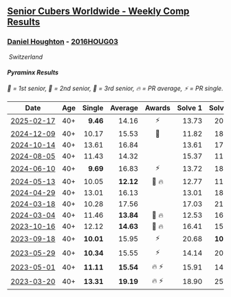 <style>table {white-space: nowrap;}</style>
<link rel="stylesheet" type="text/css" href="/scw-comp/css/flags.css" />

## [Senior Cubers Worldwide - Weekly Comp Results](/scw-comp/results/)
### [Daniel Houghton](README.md) - [2016HOUG03](https://www.worldcubeassociation.org/persons/2016HOUG03?event=pyram)

<i class="flag flag-CH" />&nbsp;Switzerland

#### Pyraminx Results

<span style="white-space: nowrap;">🥇 = 1st senior</span>, <span style="white-space: nowrap;">🥈 = 2nd senior</span>, <span style="white-space: nowrap;">🥉 = 3rd senior</span>, <span style="white-space: nowrap;">🔥 = PR average</span>, <span style="white-space: nowrap;">⚡ = PR single</span>.

| Date | Age | Single | Average | Awards | Solve 1 | Solve 2 | Solve 3 | Solve 4 | Solve 5 | Video |
| :--: | :--: | --: | --: | :--: | --: | --: | --: | --: | --: | :-- |
| [2025-02-17](../../results/2025-02-17/pyram.md) | 40+ | **9.46** | 14.16 | ⚡ | 13.73 | 20.46 | 17.38 | 11.36 | **9.46** | [Desktop](https://www.facebook.com/events/3910571685857249/permalink/3916450235269394) / [Mobile](https://m.facebook.com/events/3910571685857249?view=permalink&id=3916450235269394) |
| [2024-12-09](../../results/2024-12-09/pyram.md) | 40+ | 10.17 | 15.53 | 🥉 | 11.82 | 18.34 | 16.44 | 19.99 | 10.17 | [Desktop](https://www.facebook.com/events/597699649435295/permalink/606343651904228) / [Mobile](https://m.facebook.com/events/597699649435295?view=permalink&id=606343651904228) |
| [2024-10-14](../../results/2024-10-14/pyram.md) | 40+ | 13.61 | 16.84 |  | 13.61 | 17.66 | 18.92 | 31.70 | 13.95 | [Desktop](https://www.facebook.com/events/574257274950611/permalink/579806627729009) / [Mobile](https://m.facebook.com/events/574257274950611?view=permalink&id=579806627729009) |
| [2024-08-05](../../results/2024-08-05/pyram.md) | 40+ | 11.43 | 14.32 |  | 15.37 | 11.43 | 21.06 | 13.96 | 13.62 | [Desktop](https://www.facebook.com/events/2580397835477735/permalink/2585999074917611) / [Mobile](https://m.facebook.com/events/2580397835477735?view=permalink&id=2585999074917611) |
| [2024-06-10](../../results/2024-06-10/pyram.md) | 40+ | **9.69** | 16.83 | ⚡ | 13.72 | 18.81 | 19.87 | **9.69** | 17.97 | [Desktop](https://www.facebook.com/events/814120963986407/permalink/822090483189455) / [Mobile](https://m.facebook.com/events/814120963986407?view=permalink&id=822090483189455) |
| [2024-05-13](../../results/2024-05-13/pyram.md) | 40+ | 10.05 | **12.12** | 🥈 🔥 | 12.77 | 11.72 | 16.57 | 11.86 | 10.05 | [Desktop](https://www.facebook.com/events/964772741968025/permalink/971313727980593) / [Mobile](https://m.facebook.com/events/964772741968025?view=permalink&id=971313727980593) |
| [2024-04-29](../../results/2024-04-29/pyram.md) | 40+ | 13.01 | 16.13 |  | 13.01 | 18.81 | DNF | 14.31 | 15.26 | [Desktop](https://www.facebook.com/events/1658891934647799/permalink/1665346630668996) / [Mobile](https://m.facebook.com/events/1658891934647799?view=permalink&id=1665346630668996) |
| [2024-03-18](../../results/2024-03-18/pyram.md) | 40+ | 10.28 | 17.56 |  | 17.03 | 21.50 | 17.15 | 10.28 | 18.49 | [Desktop](https://www.facebook.com/events/424084876660275/permalink/431793925889370) / [Mobile](https://m.facebook.com/events/424084876660275?view=permalink&id=431793925889370) |
| [2024-03-04](../../results/2024-03-04/pyram.md) | 40+ | 11.46 | **13.84** | 🥉 🔥 | 12.53 | 16.46 | 12.54 | 17.89 | 11.46 | [Desktop](https://www.facebook.com/events/424128753424901/permalink/430588669445576) / [Mobile](https://m.facebook.com/events/424128753424901?view=permalink&id=430588669445576) |
| [2023-10-16](../../results/2023-10-16/pyram.md) | 40+ | 12.12 | **14.63** | 🥈 🔥 | 16.41 | 15.33 | 13.90 | 14.66 | 12.12 | [Desktop](https://www.facebook.com/events/1393317244902153/permalink/1399784730922071) / [Mobile](https://m.facebook.com/events/1393317244902153?view=permalink&id=1399784730922071) |
| [2023-09-18](../../results/2023-09-18/pyram.md) | 40+ | **10.01** | 15.95 | ⚡ | 20.68 | **10.01** | 14.84 | 17.85 | 15.16 | [Desktop](https://www.facebook.com/events/2641073766048109/permalink/2659177644237721) / [Mobile](https://m.facebook.com/events/2641073766048109?view=permalink&id=2659177644237721) |
| [2023-05-29](../../results/2023-05-29/pyram.md) | 40+ | **10.34** | 15.55 | ⚡ | 14.14 | 20.81 | **10.34** | 14.98 | 17.53 | [Desktop](https://www.facebook.com/events/3552780501633678/permalink/3559185937659801) / [Mobile](https://m.facebook.com/events/3552780501633678?view=permalink&id=3559185937659801) |
| [2023-05-01](../../results/2023-05-01/pyram.md) | 40+ | **11.11** | **15.54** | 🔥 ⚡ | 15.91 | 14.89 | 18.34 | **11.11** | 15.81 | [Desktop](https://www.facebook.com/events/1407988503335303/permalink/1414419589358861) / [Mobile](https://m.facebook.com/events/1407988503335303?view=permalink&id=1414419589358861) |
| [2023-03-20](../../results/2023-03-20/pyram.md) | 40+ | **13.31** | **19.19** | 🔥 ⚡ | 18.90 | 25.95 | 22.24 | **13.31** | 16.42 | [Desktop](https://www.facebook.com/events/171663595723883/permalink/176301028593473) / [Mobile](https://m.facebook.com/events/171663595723883?view=permalink&id=176301028593473) |


<!-- Global site tag (gtag.js) - Google Analytics -->
<script async src="https://www.googletagmanager.com/gtag/js?id=UA-86348435-3"></script>
<script>window.dataLayer = window.dataLayer || []; function gtag() {dataLayer.push(arguments);} gtag('js', new Date()); gtag('config', 'UA-86348435-3');</script>
